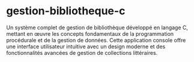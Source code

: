 # gestion-bibliotheque-c
Un système complet de gestion de bibliothèque développé en langage C, mettant en œuvre les concepts fondamentaux de la programmation procédurale et de la gestion de données. Cette application console offre une interface utilisateur intuitive avec un design moderne et des fonctionnalités avancées de gestion de collections littéraires.

